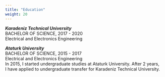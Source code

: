 ```yaml
---
title: "Education"
weight: 20
---
```


***Karadeniz Technical University***      
BACHELOR OF SCIENCE, 2017 - 2020       
Electrical and Electronics Engineering      

***Ataturk University***      
BACHELOR OF SCIENCE, 2015 - 2017       
Electrical and Electronics Engineering      
In 2015, I started undergraduate studies at Ataturk University. After 2 years, I have applied to undergraduate transfer for Karadeniz Technical University.